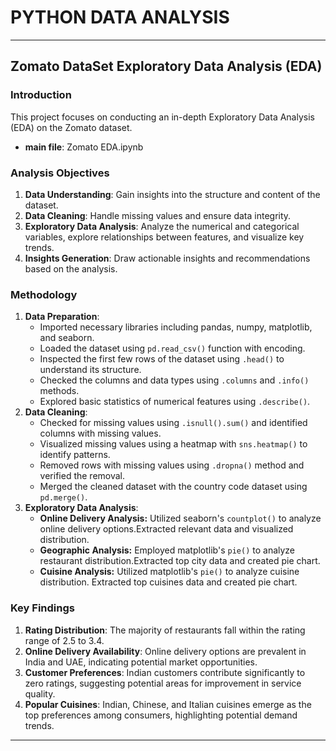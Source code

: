 # PYTHON DATA ANALYSIS
--------------------------------------------------
## Zomato DataSet Exploratory Data Analysis (EDA)

### Introduction
This project focuses on conducting an in-depth Exploratory Data Analysis (EDA) on the Zomato dataset.
- **main file**: Zomato EDA.ipynb
### Analysis Objectives
1. **Data Understanding**: Gain insights into the structure and content of the dataset.
2. **Data Cleaning**: Handle missing values and ensure data integrity.
3. **Exploratory Data Analysis**: Analyze the numerical and categorical variables, explore relationships between features, and visualize key trends.
4. **Insights Generation**: Draw actionable insights and recommendations based on the analysis.

### Methodology
1. **Data Preparation**:
   - Imported necessary libraries including pandas, numpy, matplotlib, and seaborn.
   - Loaded the dataset using `pd.read_csv()` function with encoding.
   - Inspected the first few rows of the dataset using `.head()` to understand its structure.
   - Checked the columns and data types using `.columns` and `.info()` methods.
   - Explored basic statistics of numerical features using `.describe()`.
2. **Data Cleaning**:
   - Checked for missing values using `.isnull().sum()` and identified columns with missing values.
   - Visualized missing values using a heatmap with `sns.heatmap()` to identify patterns.
   - Removed rows with missing values using `.dropna()` method and verified the removal.
   - Merged the cleaned dataset with the country code dataset using `pd.merge()`.
3. **Exploratory Data Analysis**:
   - **Online Delivery Analysis:** Utilized seaborn's `countplot()` to analyze online delivery options.Extracted relevant data and visualized distribution.
   - **Geographic Analysis:** Employed matplotlib's `pie()` to analyze restaurant distribution.Extracted top city data and created pie chart.
   - **Cuisine Analysis:** Utilized matplotlib's `pie()` to analyze cuisine distribution. Extracted top cuisines data and created pie chart.

### Key Findings
1. **Rating Distribution**: The majority of restaurants fall within the rating range of 2.5 to 3.4.
2. **Online Delivery Availability**: Online delivery options are prevalent in India and UAE, indicating potential market opportunities.
3. **Customer Preferences**: Indian customers contribute significantly to zero ratings, suggesting potential areas for improvement in service quality.
4. **Popular Cuisines**: Indian, Chinese, and Italian cuisines emerge as the top preferences among consumers, highlighting potential demand trends.

--------------------------------------------------

